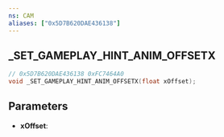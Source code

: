 ```yaml
---
ns: CAM
aliases: ["0x5D7B620DAE436138"]
---
```

## _SET_GAMEPLAY_HINT_ANIM_OFFSETX

```c
// 0x5D7B620DAE436138 0xFC7464A0
void _SET_GAMEPLAY_HINT_ANIM_OFFSETX(float xOffset);
```

## Parameters
* **xOffset**: 

